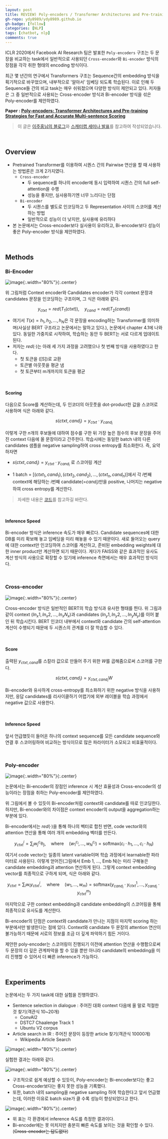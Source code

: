 ```yaml
---
layout: post
title: REVIEW) Poly-encoders / Transformer Architectures and Pre-training Strategies for Fast and Accurate Multi-sentence Scoring
gh-repo: ydy8989/ydy8989.github.io
gh-badge: [follow]
categories: [NLP]
tags: [chatbot, nlp]
comments: true
---
```


ICLR 2020에서  Facebook AI Research 팀은 발표한 `Poly-encoders` 구조는 두 문장을 비교하는 task에서 일반적으로 사용되던 `Cross-encoder`와 `Bi-encoder` 방식의 장점을 각각 취한 형태의 encoding 방식이다. 

최근 몇 년간의 연구에서 Transformers 구조는 Sequence간의 embedding 방식을 획기적으로 바꾸었으며, 내부적으로 '알아서' 임베딩 되도록 학습된다. 이로 인해 두 Sequence들 간의 비교 task는 매우 쉬워졌으며 다양한 방식이 제안되고 있다. 저자들은 그 중 일반적으로 사용되는 Cross-encoder 방식과 Bi-encoder 방식을 섞은 Poly-encoder를 제안하였다. 

**Paper : [Poly-encoders: Transformer Architectures and Pre-training Strategies for Fast and Accurate Multi-sentence Scoring](https://arxiv.org/abs/1905.01969)**

> 이 글은 [이주홍님의 블로그](https://roomylee.github.io/poly-encoder/)와 [스캐터랩 세미나 발표](https://speakerdeck.com/scatterlab/poly-encoders-architectures-and-pre-training-strategies-for-fast-and-accurate-multi-sentence-scoring?slide=5)를 참고하여 작성되었습니다.

<br/>

## Overview

- Pretrained Transformer를 이용하여 시퀀스 간의 Pairwise 연산을 할 때 사용하는 방법론은 크게 2가지였다.
	- `Cross-encoder`
		- 두 sequence를 하나의 encoder에 동시 입력하여 시퀀스 간의  full self-attention을 수행
		- 성능을 좋지만, 실사용하기엔 너무 느리다는 단점
	- `Bi-encoder`
		- 두 시퀀스를 별도로 인코딩하고 두 Representation 사이의 스코어를 계산하는 방법
		- 일반적으로 성능이 더 낮지만, 실사용에 유리하다
- 본 논문에서는 Cross-encoder보다 실사용이 유리하고, Bi-encoder보다 성능이 좋은 Poly-encoder 방식을 제안하였다.

<br/>

## Methods

### Bi-Encoder

![image](https://user-images.githubusercontent.com/38639633/129450358-3d01c035-68d5-4ce8-9649-e86963a889fe.png){:.width="80%"}{:.center}

위 그림처럼 Context encoder와 Candidates encoder가 각각 context 문장과 candidates 문장을 인코딩하는 구조이며, 그 식은 아래와 같다. 


$$
y_{ctxt} = red(T_1 (ctxt)), \quad y_{cand} = red(T_2 (cand))
$$

- 여기서 $T(x) = h_1, h_2, \dots, h_N$​​​은 각 문장을 encoding하는 Transformer를 의미하며(사실상 BERT 구조라고 논문에서는 말하고 있다.), 논문에서 chapter 4.1에 나와있다. 동일한 가중치로 시작하여, 학습하는 동안 두 BERT는 서로 다르게 업데이트 된다. 
- 저자는 $red(\cdot)$​​는 아래 세 가지 과정을 고려했으나 첫 번째 방식을 사용하였다고 한다. 
	- 첫 토큰을 ([S])로 교환
	- 토큰별 아웃풋을 평균 냄
	- 첫 토큰부터 m개까지의 토큰을 평균

<br/>

#### Scoring

다음으로 Score를 계산하는데, 두 인코더의 아웃풋을 dot-product한 값을 스코어로 사용하며 식은 아래와 같다. 


$$
s(ctxt, cand_i) = y_{ctxt} \cdot y_{cand_{i}}
$$


이렇게 구한 $n$​​​​​​​개의 후보들에 대하여 점수를 구한 뒤 가장 높은 점수의 후보 문장을 주어진 context 다음에 올 문장이라고 간주한다. 학습시에는 동일한 batch 내의 다른 candidates 샘플을 negative sampling하여 cross entropy를 최소화한다. 즉, 요약하자면

- $s(ctxt, cand_i) = y_{ctxt} \cdot y_{cand_{i}}$ 로 스코어링 계산

-  1 batch = $[(ctxt_1, cand_1), (ctxt_2, cand_2), …, (ctxt_n, cand_n)]$​​에서 각 $i$번째 context에 해당하는 $i$번째 candidate(=$cand_i$)만을 positive, 나머지는 negative하여 cross entropy를 계산한다. 

> 자세한 내용은 [코드](https://github.com/chijames/Poly-Encoder/blob/701354372c66396d6b6678b664e82416f65f3a84/encoder.py#L29-L35)를 참고하길 바란다.

<br/>

#### Inference Speed

Bi-encoder 방식은 inference 속도가 매우 빠르다. Candidate sequences에 대한 DB를 미리 확보해 놓고 임베딩을 미리 해놓을 수 있기 때문이다. 새로 들어오는 query에 대한 context만 인코딩하여 스코어를 계산하고, 준비된 embedding weights에 대한 inner product만 계산하면 되기 때문이다. 게다가 FAISS와 같은 효과적인 유사도 계산 방식의 사용으로 확장할 수 있기에 inference 측면에서는 매우 효과적인 방식이다. 

<br/>

### Cross-encoder

![image](https://user-images.githubusercontent.com/38639633/129478765-5ba8fd3e-d581-42b7-a8d6-f3a331e2ffcf.png){:.width="80%"}{:.center}

Cross-encoder 방식은 일반적인 BERT의 학습 방식과 유사한 형태를 띈다. 위 그림과 같이 context $(In_x1, In_x2, \dots, In_xN_x)$​​​​​​​과 candidates $(In_y1, In_y2, \dots, In_yN_y)$​​​​​​​​​를 이어 붙인 뒤 학습시킨다. BERT 인코더 내부에서 context와 candidate 간의 self-attention 계산이 수행되기 때문에 두 시퀀스의 관계를 더 잘 학습할 수 있다. 



<br/>

#### Score

출력된 $y_{ctxt,cand}$를 스칼라 값으로 만들어 주기 위한 $W$를 곱해줌으로써 스코어를 구한다. 


$$
s(ctxt, cand_i)=y_{ctxt,cand_i}W
$$




Bi-encoder와 유사하게 cross-entropy를 최소화하기 위한 negative 방식을 사용하지만, 응답 candidates를 리사이클하기 어렵기에 외부 레이블을 학습 과정에서 negative 값으로 사용한다. 

<br/>

#### Inference Speed

앞서 언급했듯이 들어온 하나의 context sequence를 모든 candidate sequence와 연결 후 스코어링하여 비교하는 방식이므로 많은 파라미터가 소모되고 비효율적이다. 

<br/>

### Poly-encoder

![image](https://user-images.githubusercontent.com/38639633/129481047-23d1bdc0-f8b3-401c-93a7-41939334dda5.png){:.width="80%"}{:.center}

논문에서는 Bi-encoder의 장점인 inference 시 계산 효율성과 Cross-encoder의 성능이라는 장점을 취하는 Poly-encoder를 제안하였다. 

위 그림에서 볼 수 있듯이 Bi-encoder처럼 context와 candidate를 따로 인코딩한다. 하지만, Bi-encoder와의 차이점은 context encoder의 output을 aggregation하는 부분에 있다. 

Bi-encoder에서는 $red(\cdot)$을 통해 하나의 벡터로 합친 반면, code vector와의 attention 연산을 통해 여러 개의 embedding 벡터를 만든다. 


$$
y_{ctxt}^i = \sum_j w_j^{c_i} h_j, \quad \text{where} \quad (w_1^{c_i}, ..., w_N^{c_i}) = \text{softmax}(c_i \cdot h_1, ..., c_i \cdot h_N)
$$


여기서 code vector는 일종의 latent variable이며 학습 과정에서 learnable한 파라미터로 사용된다. 이렇게 얻어진(그림에서 Emb 1, ..., Emb N)는 미리 구해놓은 candidate embedding과 attention 연산하게 된다. 그렇게 context embedding vector를 최종적으로 구하게 되며, 식은 아래와 같다. 


$$
y_{ctxt} = \sum_i w_i y_{ctxt}^i, \quad \text{where} \quad (w_1, ..., w_m) = \text{softmax}(y_{cand_i} \cdot y_{ctxt}^1, ..., y_{cand_i} \cdot y_{ctxt}^m)
$$


마지막으로 구한 context embedding과 candidate embedding의 스코어링을 통해 최종적으로 유사도를 계산한다. 

Bi-encoder의 단점은 context와 candidate가 만나는 지점이 마지막 scoring 하는 부분에서만 발생한다는 점에 있다. Context와 candidate 두 문장의 attention 연산이 불가능하기 때문에 서로의 정보를 조금 더 깊게 파악하기 힘든 거이다. 

제안한 poly-encoder는 스코어링이 진행되기 이전에 attention 연산을 수행함으로써 두 문장의 더 깊은 관계파악을 할 수 있을 뿐만 아니라 candidate의 embedding을 미리 진행할 수 있어서 더 빠른 inference가 가능하다. 



<br/>

## Experiments

논문에서는 두 가지 task에 대한 실험을 진행하였다. 

- Sentence selection in dialogue : 주어진 대화 context 다음에 올 말로 적절한 것 찾기(객관식 10~20개)
	- ConvAI2
	- DSTC7 Chaalenge Track 1
	- Ubuntu V2 corpus
- Article search in IR : 주어진 문장이 등장한 article 찾기(객관식 10000개)
	- Wikipedia Article Search

![image](https://user-images.githubusercontent.com/38639633/129482757-e45bf1ee-dc8f-450e-82f3-6c9a24d22140.png){:.width="80%"}{:.center}



실험한 결과는 아래와 같다. 

![image](https://user-images.githubusercontent.com/38639633/129482774-c146b071-98fe-48cb-b355-421937b35bbf.png){:.width="80%"}{:.center}

- 구조적으로 쉽게 예상할 수 있듯이, Poly-encoder는 Bi-encoder보다는 좋고 Cross-encoder보다는 좋지 못한 성능을 기록했다. 
- 또한, batch 내의 sampling을 negative sampling 하여 학습한다고 앞서 언급했는데, 이러한 이유로 batch size가 클 수록 성능이 향상되었다고 한다. 



![image](https://user-images.githubusercontent.com/38639633/129482902-af7322d8-28aa-4907-8c7c-5aa9c298fbf0.png){:.width="80%"}{:.center}

- 위 표는 각 환경에서 inference 속도를 측정한 결과이다. 
- Bi-encoder에는 못 미치지만 충분히 빠른 속도를 보이는 것을 확인할 수 있다. (~~Cross-encoder는 답도없다~~)

